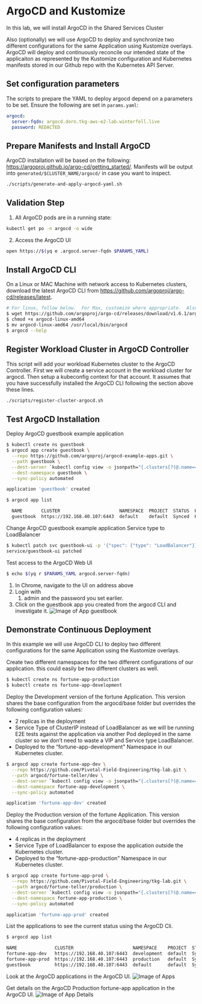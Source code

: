 # ArgoCD and Kustomize

In this lab, we will install ArgoCD in the Shared Services Cluster

Also (optionally) we will use ArgoCD to deploy and synchronize two different configurations for the same Application using  Kustomize overlays. ArgoCD will deploy and continuously reconcile our intended state of the applicaiton as represented by the Kustomize configuration and Kubernetes manifests stored in our Github repo with the Kubernetes API Server.

## Set configuration parameters

The scripts to prepare the YAML to deploy argocd depend on a parameters to be set.  Ensure the following are set in `params.yaml`:

```yaml
argocd:
  server-fqdn: argocd.dorn.tkg-aws-e2-lab.winterfell.live
  password: REDACTED
```

## Prepare Manifests and Install ArgoCD

ArgoCD installation will be based on the following: https://argoproj.github.io/argo-cd/getting_started/. Manifests will be output into `generated/$CLUSTER_NAME/argocd/` in case you want to inspect.

```bash
./scripts/generate-and-apply-argocd-yaml.sh
```

## Validation Step

1. All ArgoCD pods are in a running state:
```bash
kubectl get po -n argocd -o wide
```

2. Access the ArgoCD UI
```bash
open https://$(yq e .argocd.server-fqdn $PARAMS_YAML)
```

## Install ArgoCD CLI

On a Linux or MAC Machine with network access to Kubernetes clusters,  download the latest ArgoCD CLI from https://github.com/argoproj/argo-cd/releases/latest.

```bash
# For linux, follow below.  For Max, customize where appropriate.  Also, check version.
$ wget https://github.com/argoproj/argo-cd/releases/download/v1.6.1/argocd-linux-amd64 .
$ chmod +x argocd-linux-amd64
$ mv argocd-linux-amd64 /usr/local/bin/argocd
$ argocd --help
```

## Register Workload Cluster in ArgoCD Controller

This script will add your workload Kubernetes cluster to the ArgoCD Controller. First we will create a service account in the workload cluster for argocd.  Then setup a kubeconfig context for that account. It assumes that you have successfully installed the ArgoCD CLI following the section above these lines.

```bash
./scripts/register-cluster-argocd.sh
```

## Test ArgoCD Installation

Deploy ArgoCD guestbook example application

```bash
$ kubectl create ns guestbook
$ argocd app create guestbook \
  --repo https://github.com/argoproj/argocd-example-apps.git \
  --path guestbook \
  --dest-server `kubectl config view -o jsonpath="{.clusters[?(@.name=='$(yq e .workload-cluster.name $PARAMS_YAML)')].cluster.server}"` \
  --dest-namespace guestbook \
  --sync-policy automated

application 'guestbook' created

$ argocd app list

  NAME       CLUSTER                      NAMESPACE  PROJECT  STATUS  HEALTH   SYNCPOLICY  CONDITIONS  REPO                                                 PATH       TARGET
  guestbook  https://192.168.40.107:6443  default    default  Synced  Healthy  <none>      <none>      https://github.com/argoproj/argocd-example-apps.git  guestbook
```
Change ArgoCD guestbook example application Service type to LoadBalancer


```bash
$ kubectl patch svc guestbook-ui -p '{"spec": {"type": "LoadBalancer"}}'
service/guestbook-ui patched
```

Test access to the ArgoCD Web UI

```bash
$ echo $(yq r $PARAMS_YAML argocd.server-fqdn)
```

1. In Chrome, navigate to the UI on address above
2. Login with
    1. admin and the password you set earlier.
3. Click on the guestbook app you created from the argocd CLI and investigate it.
![Image of App guestbook](../guestbook-app.png)

## Demonstrate Continuous Deployment

In this example we will use ArgoCD CLI to deploy two different configurations for the same Application using the Kustomize overlays.

Create two different namespaces for the two different configurations of our application. this could easily be two different clusters as well.

```bash
$ kubectl create ns fortune-app-production
$ kubectl create ns fortune-app-development
```

Deploy the Development version of the fortune Application. This version shares the base configuration from the argocd/base folder but overrides the following configuration values:
- 2 replicas in the deployment
- Service Type of ClusterIP instead of LoadBalancer as we will be running E2E tests against the application via another Pod deployed in the same cluster so we don’t need to waste a VIP and Service type LoadBalancer.  
- Deployed to the “fortune-app-development" Namespace in our Kubernetes cluster.

```bash
$ argocd app create fortune-app-dev \
  --repo https://github.com/Pivotal-Field-Engineering/tkg-lab.git \
  --path argocd/fortune-teller/dev \
  --dest-server `kubectl config view -o jsonpath="{.clusters[?(@.name=='$(yq e .workload-cluster.name $PARAMS_YAML)')].cluster.server}"` \
  --dest-namespace fortune-app-development \
  --sync-policy automated

application 'fortune-app-dev' created
```
Deploy the Production version of the fortune Application. This version shares the base configuration from the argocd/base folder but overrides the following configuration values:
- 4 replicas in the deployment
- Service Type of LoadBalancer to expose the application outside the Kubernetes cluster.
- Deployed to the “fortune-app-production" Namespace in our Kubernetes cluster.
```bash
$ argocd app create fortune-app-prod \
  --repo https://github.com/Pivotal-Field-Engineering/tkg-lab.git \
  --path argocd/fortune-teller/production \
  --dest-server `kubectl config view -o jsonpath="{.clusters[?(@.name=='$(yq e .workload-cluster.name $PARAMS_YAML)')].cluster.server}"` \
  --dest-namespace fortune-app-production \
  --sync-policy automated

application 'fortune-app-prod' created
```
List the applications to see the current status using the ArgoCD Cli.

```bash
$ argocd app list                                       

NAME              CLUSTER                      NAMESPACE    PROJECT  STATUS  HEALTH       SYNCPOLICY  CONDITIONS  REPO                                                      PATH               TARGET
fortune-app-dev   https://192.168.40.107:6443  development  default  Synced  Progressing  Auto        <none>      https://github.com/Pivotal-Field-Engineering/tkg-lab.git  argocd/dev         argocd-integration-exercise
fortune-app-prod  https://192.168.40.107:6443  production   default  Synced  Progressing  Auto        <none>      https://github.com/Pivotal-Field-Engineering/tkg-lab.git  argocd/production  argocd-integration-exercise
guestbook         https://192.168.40.107:6443  default      default  Synced  Healthy      Auto        <none>      https://github.com/argoproj/argocd-example-apps.git       guestbook
```

Look at the ArgoCD applications in the ArgoCD UI.
![Image of Apps](../argocd-apps.png)

Get details on the ArgoCD Production fortune-app application in the ArgoCD UI.
![Image of App Details](../argocd-app-details.png)
